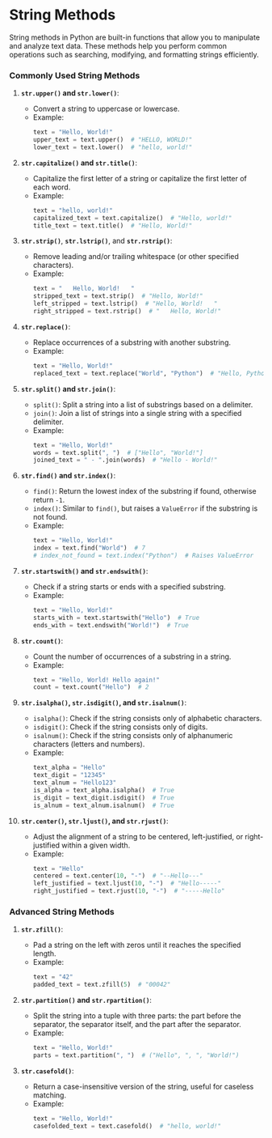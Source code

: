 # String Methods

String methods in Python are built-in functions that allow you to manipulate and analyze text data. These methods help you perform common operations such as searching, modifying, and formatting strings efficiently.

### Commonly Used String Methods

1. **`str.upper()` and `str.lower()`**:
   - Convert a string to uppercase or lowercase.
   - Example:
     ```python
     text = "Hello, World!"
     upper_text = text.upper()  # "HELLO, WORLD!"
     lower_text = text.lower()  # "hello, world!"
     ```

2. **`str.capitalize()` and `str.title()`**:
   - Capitalize the first letter of a string or capitalize the first letter of each word.
   - Example:
     ```python
     text = "hello, world!"
     capitalized_text = text.capitalize()  # "Hello, world!"
     title_text = text.title()  # "Hello, World!"
     ```

3. **`str.strip()`**, **`str.lstrip()`**, and **`str.rstrip()`**:
   - Remove leading and/or trailing whitespace (or other specified characters).
   - Example:
     ```python
     text = "   Hello, World!   "
     stripped_text = text.strip()  # "Hello, World!"
     left_stripped = text.lstrip()  # "Hello, World!   "
     right_stripped = text.rstrip()  # "   Hello, World!"
     ```

4. **`str.replace()`**:
   - Replace occurrences of a substring with another substring.
   - Example:
     ```python
     text = "Hello, World!"
     replaced_text = text.replace("World", "Python")  # "Hello, Python!"
     ```

5. **`str.split()` and `str.join()`**:
   - `split()`: Split a string into a list of substrings based on a delimiter.
   - `join()`: Join a list of strings into a single string with a specified delimiter.
   - Example:
     ```python
     text = "Hello, World!"
     words = text.split(", ")  # ["Hello", "World!"]
     joined_text = " - ".join(words)  # "Hello - World!"
     ```

6. **`str.find()` and `str.index()`**:
   - `find()`: Return the lowest index of the substring if found, otherwise return `-1`.
   - `index()`: Similar to `find()`, but raises a `ValueError` if the substring is not found.
   - Example:
     ```python
     text = "Hello, World!"
     index = text.find("World")  # 7
     # index_not_found = text.index("Python")  # Raises ValueError
     ```

7. **`str.startswith()` and `str.endswith()`**:
   - Check if a string starts or ends with a specified substring.
   - Example:
     ```python
     text = "Hello, World!"
     starts_with = text.startswith("Hello")  # True
     ends_with = text.endswith("World!")  # True
     ```

8. **`str.count()`**:
   - Count the number of occurrences of a substring in a string.
   - Example:
     ```python
     text = "Hello, World! Hello again!"
     count = text.count("Hello")  # 2
     ```

9. **`str.isalpha()`, `str.isdigit()`, and `str.isalnum()`**:
   - `isalpha()`: Check if the string consists only of alphabetic characters.
   - `isdigit()`: Check if the string consists only of digits.
   - `isalnum()`: Check if the string consists only of alphanumeric characters (letters and numbers).
   - Example:
     ```python
     text_alpha = "Hello"
     text_digit = "12345"
     text_alnum = "Hello123"
     is_alpha = text_alpha.isalpha()  # True
     is_digit = text_digit.isdigit()  # True
     is_alnum = text_alnum.isalnum()  # True
     ```

10. **`str.center()`, `str.ljust()`, and `str.rjust()`**:
    - Adjust the alignment of a string to be centered, left-justified, or right-justified within a given width.
    - Example:
      ```python
      text = "Hello"
      centered = text.center(10, "-")  # "--Hello---"
      left_justified = text.ljust(10, "-")  # "Hello-----"
      right_justified = text.rjust(10, "-")  # "-----Hello"
      ```

### Advanced String Methods

1. **`str.zfill()`**:
   - Pad a string on the left with zeros until it reaches the specified length.
   - Example:
     ```python
     text = "42"
     padded_text = text.zfill(5)  # "00042"
     ```

2. **`str.partition()` and `str.rpartition()`**:
   - Split the string into a tuple with three parts: the part before the separator, the separator itself, and the part after the separator.
   - Example:
     ```python
     text = "Hello, World!"
     parts = text.partition(", ")  # ("Hello", ", ", "World!")
     ```

3. **`str.casefold()`**:
   - Return a case-insensitive version of the string, useful for caseless matching.
   - Example:
     ```python
     text = "Hello, World!"
     casefolded_text = text.casefold()  # "hello, world!"
     ```

